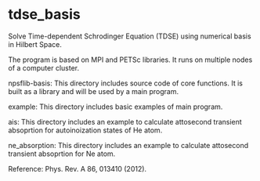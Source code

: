 # tdse_basis
Solve Time-dependent Schrodinger Equation (TDSE) using numerical basis in Hilbert Space. 

The program is based on MPI and PETSc libraries. It runs on multiple nodes of a computer cluster.

npsflib-basis: This directory includes source code of core functions. It is built as a library and will be used by a main program.

example: This directory includes basic examples of main program.

ais: This directory includes an example to calculate attosecond transient absoprtion for autoinoization states of He atom. 

ne_absorption: This directory includes an example to calculate attosecond transient absoprtion for Ne atom. 

Reference: Phys. Rev. A 86, 013410 (2012).

